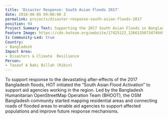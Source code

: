 ```yaml
---
title: 'Disaster Response: South Asian Floods 2017'
date: 2018-06-05 09:00:00 Z
permalink: projects/disaster-response-south-asian-floods-2017
position: 94
Project Summary Text: Supporting the 2017 South Asian Floods in Bangladesh
Feature Image: https://cdn.hotosm.org/website/17425122_1266135073474949_2019968961198925397_n.jpg
Is Community-Led: true
Country:
- Bangladesh
Impact Area:
- Disasters & Climate  Resilience
Person:
- Tasauf A Baki Billah (Ribin)
---
```


To support response to the devastating after-effects of the 2017 Bangladesh floods, HOT initiated the “South Asian Flood Activation” to support aid agencies working in the region. Led by the Bangladesh Humanitarian OpenStreetMap Operation Team (BHOOT), the OSM Bangladesh community started mapping residential areas and connecting roads of flooded areas to enable aid agencies to support affected populations and improve future response mechanisms.
